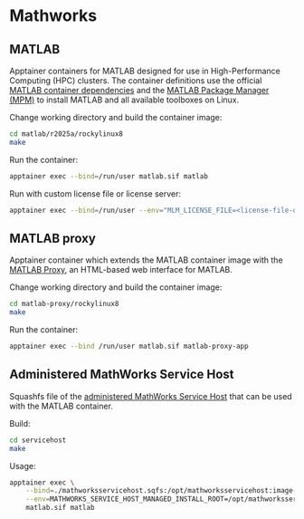 # Mathworks

## MATLAB

Apptainer containers for MATLAB designed for use in High-Performance Computing (HPC) clusters.
The container definitions use the official [MATLAB container dependencies](https://github.com/mathworks-ref-arch/container-images) and the [MATLAB Package Manager (MPM)](https://github.com/mathworks-ref-arch/matlab-dockerfile) to install MATLAB and all available toolboxes on Linux.

Change working directory and build the container image:

```bash
cd matlab/r2025a/rockylinux8
make
```

Run the container:

```bash
apptainer exec --bind=/run/user matlab.sif matlab
```

Run with custom license file or license server:

```bash
apptainer exec --bind=/run/user --env="MLM_LICENSE_FILE=<license-file-or-server>" matlab.sif matlab
```

## MATLAB proxy

Apptainer container which extends the MATLAB container image with the [MATLAB Proxy](https://github.com/mathworks/matlab-proxy), an HTML-based web interface for MATLAB.

Change working directory and build the container image:

```bash
cd matlab-proxy/rockylinux8
make
```

Run the container:

```bash
apptainer exec --bind /run/user matlab.sif matlab-proxy-app
```

## Administered MathWorks Service Host

Squashfs file of the [administered MathWorks Service Host](https://github.com/mathworks-ref-arch/administer-mathworks-service-host/) that can be used with the MATLAB container.

Build:

```bash
cd servicehost
make
```

Usage:

```bash
apptainer exec \
    --bind=./mathworksservicehost.sqfs:/opt/mathworksservicehost:image-src=/ \
    --env=MATHWORKS_SERVICE_HOST_MANAGED_INSTALL_ROOT=/opt/mathworksservicehost \
    matlab.sif matlab
```
